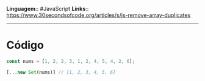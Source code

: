 **Linguagem**:: #JavaScript 
**Links**:: https://www.30secondsofcode.org/articles/s/js-remove-array-duplicates

---


# Código
```js
const nums = [1, 2, 2, 3, 1, 2, 4, 5, 4, 2, 6];

[...new Set(nums)] // [1, 2, 3, 4, 5, 6]
```